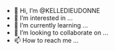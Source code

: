 - 👋 Hi, I’m @KELLEDIEUDONNE
- 👀 I’m interested in ...
- 🌱 I’m currently learning ...
- 💞️ I’m looking to collaborate on ...
- 📫 How to reach me ...

<!---
KELLEDIEUDONNE/KELLEDIEUDONNE is a ✨ special ✨ repository because its `README.md` (this file) appears on your GitHub profile.
You can click the Preview link to take a look at your changes.
--->
